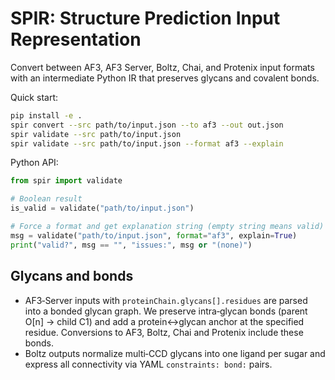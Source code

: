 # SPIR: Structure Prediction Input Representation

Convert between AF3, AF3 Server, Boltz, Chai, and Protenix input formats with an intermediate Python IR that preserves glycans and covalent bonds.

Quick start:

```bash
pip install -e .
spir convert --src path/to/input.json --to af3 --out out.json
spir validate --src path/to/input.json
spir validate --src path/to/input.json --format af3 --explain
```

Python API:

```python
from spir import validate

# Boolean result
is_valid = validate("path/to/input.json")

# Force a format and get explanation string (empty string means valid)
msg = validate("path/to/input.json", format="af3", explain=True)
print("valid?", msg == "", "issues:", msg or "(none)")
```

## Glycans and bonds

- AF3‑Server inputs with `proteinChain.glycans[].residues` are parsed into a bonded glycan graph. We preserve intra‑glycan bonds (parent O[n] → child C1) and add a protein↔glycan anchor at the specified residue. Conversions to AF3, Boltz, Chai and Protenix include these bonds.
- Boltz outputs normalize multi‑CCD glycans into one ligand per sugar and express all connectivity via YAML `constraints: bond:` pairs.
